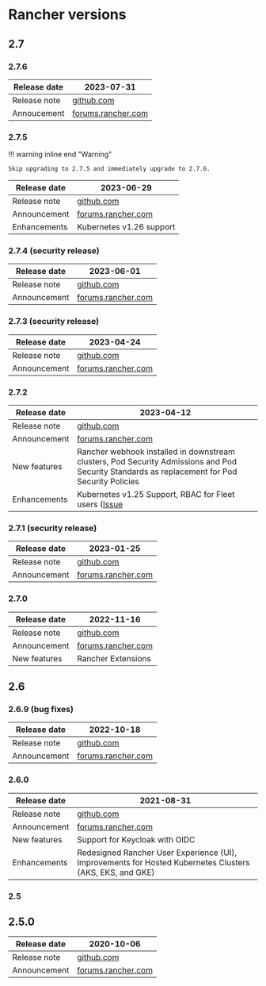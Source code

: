 # Rancher versions

## 2.7

### 2.7.6

Release date | 2023-07-31
-------------|--------------------------------------------------------------------------------
Release note | [github.com](https://github.com/rancher/rancher/releases/tag/v2.7.6)
Annoucement  | [forums.rancher.com](https://forums.rancher.com/t/rancher-release-v2-7-6/41410)

### 2.7.5

!!! warning inline end "Warning"

    Skip upgrading to 2.7.5 and immediately upgrade to 2.7.6.

Release date | 2023-06-29
-------------|--------------------------------------------------------------------------------
Release note | [github.com](https://github.com/rancher/rancher/releases/tag/v2.7.5)
Announcement | [forums.rancher.com](https://forums.rancher.com/t/rancher-release-v2-7-5/40993)
Enhancements | Kubernetes v1.26 support

### 2.7.4 (security release)

Release date | 2023-06-01
-------------|--------------------------------------------------------------------------------
Release note | [github.com](https://github.com/rancher/rancher/releases/tag/v2.7.4)
Announcement | [forums.rancher.com](https://forums.rancher.com/t/rancher-release-v2-7-4/40836)

### 2.7.3 (security release)

Release date | 2023-04-24
-------------|--------------------------------------------------------------------------------
Release note | [github.com](https://github.com/rancher/rancher/releases/tag/v2.7.3)
Announcement | [forums.rancher.com](https://forums.rancher.com/t/rancher-release-v2-7-3/40521)

### 2.7.2

Release date | 2023-04-12
-------------|----------------------------------------------------------------------------------------------------------------------------------------------
Release note | [github.com](https://github.com/rancher/rancher/releases/tag/v2.7.2)
Announcement | [forums.rancher.com](https://forums.rancher.com/t/rancher-release-v2-7-2/40445)
New features | Rancher webhook installed in downstream clusters, Pod Security Admissions and Pod Security Standards as replacement for Pod Security Policies
Enhancements | Kubernetes v1.25 Support, RBAC for Fleet users ([Issue](https://github.com/rancher/dashboard/issues/7315)

### 2.7.1 (security release)

Release date | 2023-01-25
-------------|--------------------------------------------------------------------------------
Release note | [github.com](https://github.com/rancher/rancher/releases/tag/v2.7.1)
Announcement | [forums.rancher.com](https://forums.rancher.com/t/rancher-release-v2-7-1/39886)

### 2.7.0

Release date | 2022-11-16
-------------|--------------------------------------------------------------------------------
Release note | [github.com](https://github.com/rancher/rancher/releases/tag/v2.7.0)
Announcement | [forums.rancher.com](https://forums.rancher.com/t/rancher-release-v2-7-0/39478)
New features | Rancher Extensions

## 2.6

### 2.6.9 (bug fixes)

Release date | 2022-10-18
-------------|--------------------------------------------------------------------------------
Release note | [github.com](https://github.com/rancher/rancher/releases/tag/v2.6.9)
Announcement | [forums.rancher.com](https://forums.rancher.com/t/rancher-release-v2-6-9/39243)

### 2.6.0

Release date | 2021-08-31
-------------|---------------------------------------------------------------------------------------------------------
Release note | [github.com](https://github.com/rancher/rancher/releases/tag/v2.6.0)
Announcement | [forums.rancher.com](https://forums.rancher.com/t/rancher-release-v2-6-0/21048)
New features | Support for Keycloak with OIDC
Enhancements | Redesigned Rancher User Experience (UI), Improvements for Hosted Kubernetes Clusters (AKS, EKS, and GKE)

### 2.5

## 2.5.0

Release date | 2020-10-06
-------------|--------------------------------------------------------------------------------
Release note | [github.com](https://github.com/rancher/rancher/releases/tag/v2.5.0)
Announcement | [forums.rancher.com](https://forums.rancher.com/t/rancher-release-v2-5-0/18510)
